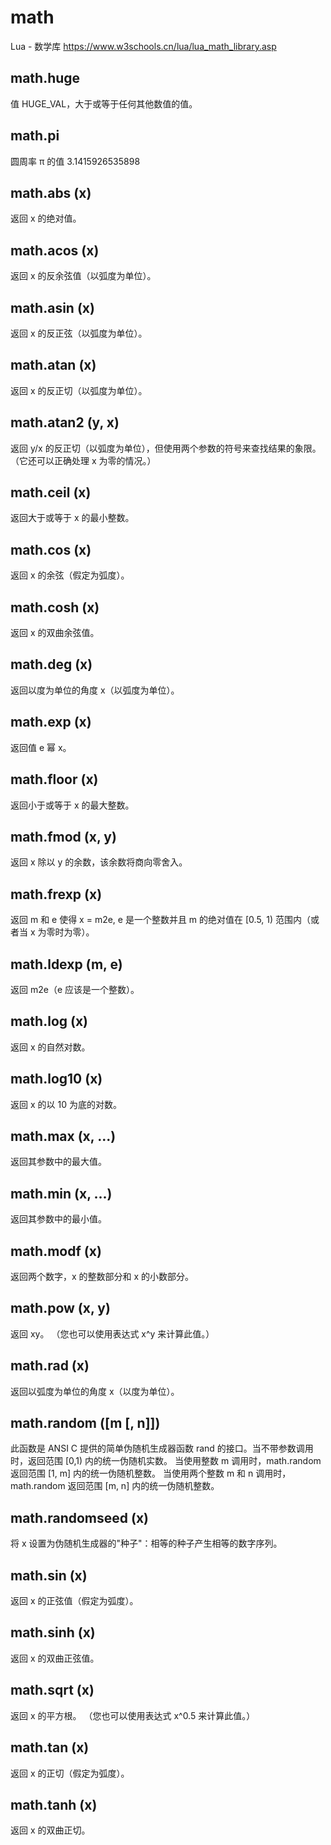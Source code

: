 # math

Lua - 数学库
https://www.w3schools.cn/lua/lua_math_library.asp

## math.huge

值 HUGE_VAL，大于或等于任何其他数值的值。

## math.pi

圆周率 π 的值 3.1415926535898

## math.abs (x)

返回 x 的绝对值。

## math.acos (x)

返回 x 的反余弦值（以弧度为单位）。

## math.asin (x)

返回 x 的反正弦（以弧度为单位）。

## math.atan (x)

返回 x 的反正切（以弧度为单位）。

## math.atan2 (y, x)

返回 y/x 的反正切（以弧度为单位），但使用两个参数的符号来查找结果的象限。 （它还可以正确处理 x 为零的情况。）

## math.ceil (x)

返回大于或等于 x 的最小整数。

## math.cos (x)

返回 x 的余弦（假定为弧度）。

## math.cosh (x)

返回 x 的双曲余弦值。

## math.deg (x)

返回以度为单位的角度 x（以弧度为单位）。

## math.exp (x)

返回值 e 幂 x。

## math.floor (x)

返回小于或等于 x 的最大整数。

## math.fmod (x, y)

返回 x 除以 y 的余数，该余数将商向零舍入。

## math.frexp (x)

返回 m 和 e 使得 x = m2e, e 是一个整数并且 m 的绝对值在 [0.5, 1) 范围内（或者当 x 为零时为零）。

## math.ldexp (m, e)

返回 m2e（e 应该是一个整数）。

## math.log (x)

返回 x 的自然对数。

## math.log10 (x)

返回 x 的以 10 为底的对数。

## math.max (x, ...)

返回其参数中的最大值。

## math.min (x, ...)

返回其参数中的最小值。

## math.modf (x)

返回两个数字，x 的整数部分和 x 的小数部分。

## math.pow (x, y)

返回 xy。 （您也可以使用表达式 x^y 来计算此值。）

## math.rad (x)

返回以弧度为单位的角度 x（以度为单位）。

## math.random ([m [, n]])

此函数是 ANSI C 提供的简单伪随机生成器函数 rand 的接口。当不带参数调用时，返回范围 [0,1) 内的统一伪随机实数。 当使用整数 m 调用时，math.random 返回范围 [1, m] 内的统一伪随机整数。 当使用两个整数 m 和 n 调用时，math.random 返回范围 [m, n] 内的统一伪随机整数。

## math.randomseed (x)

将 x 设置为伪随机生成器的"种子"：相等的种子产生相等的数字序列。

## math.sin (x)

返回 x 的正弦值（假定为弧度）。

## math.sinh (x)

返回 x 的双曲正弦值。

## math.sqrt (x)

返回 x 的平方根。 （您也可以使用表达式 x^0.5 来计算此值。）

## math.tan (x)

返回 x 的正切（假定为弧度）。

## math.tanh (x)

返回 x 的双曲正切。
